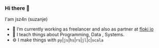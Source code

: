 ### Hi there  👋

I'am jsz4n (suzanje)

- 🔭 I’m currently working as freelancer and also as partner at [floki io](https://floki.io)
- 🌱 I teach things about Programming, Data , Systems.
- ⚙️  I make things with `py`|`js`|`hs`|`rs`|`jl`|`c`|`scala`


<!--
**suzanje/suzanje** is a ✨ _special_ ✨ repository because its `README.md` (this file) appears on your GitHub profile.

Here are some ideas to get you started:

- 🔭 I’m currently working on ...
- 🌱 I’m currently learning ...
- 👯 I’m looking to collaborate on ...
- 🤔 I’m looking for help with ...
- 💬 Ask me about ...
- 📫 How to reach me: ...
- 😄 Pronouns: ...
- ⚡ Fun fact: ...
-->

